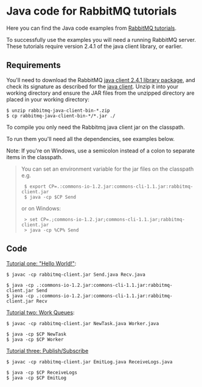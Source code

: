 # Java code for RabbitMQ tutorials

Here you can find the Java code examples from [RabbitMQ
tutorials](http://www.rabbitmq.com/getstarted.html).

To successfully use the examples you will need a running RabbitMQ server.
These tutorials require version 2.4.1 of the java client library, or earlier.

## Requirements

You'll need to download the RabbitMQ
[java client 2.4.1 library package](http://www.rabbitmq.com/releases/rabbitmq-java-client/v2.4.1/),
and check its signature as described for the
[java client](http://www.rabbitmq.com/java-client.html).
Unzip it into your working directory and ensure the JAR files from the
unzipped directory are placed in your working directory:

    $ unzip rabbitmq-java-client-bin-*.zip
    $ cp rabbitmq-java-client-bin-*/*.jar ./

To compile you only need the Rabbitmq java client jar on the classpath.

To run them you'll need all the dependencies, see examples below.

Note: If you're on Windows,
use a semicolon instead of a colon to separate items in the classpath.

> You can set an environment variable for the jar files on the classpath e.g.
>
>      $ export CP=.:commons-io-1.2.jar:commons-cli-1.1.jar:rabbitmq-client.jar
>      $ java -cp $CP Send
>
> or on Windows:
>
>      > set CP=.;commons-io-1.2.jar;commons-cli-1.1.jar;rabbitmq-client.jar
>      > java -cp %CP% Send

## Code

[Tutorial one: "Hello World!"](http://www.rabbitmq.com/tutorial-one-java.html):

    $ javac -cp rabbitmq-client.jar Send.java Recv.java

    $ java -cp .:commons-io-1.2.jar:commons-cli-1.1.jar:rabbitmq-client.jar Send
    $ java -cp .:commons-io-1.2.jar:commons-cli-1.1.jar:rabbitmq-client.jar Recv

[Tutorial two: Work Queues](http://www.rabbitmq.com/tutorial-two-java.html):

    $ javac -cp rabbitmq-client.jar NewTask.java Worker.java

    $ java -cp $CP NewTask
    $ java -cp $CP Worker

[Tutorial three: Publish/Subscribe](http://www.rabbitmq.com/tutorial-three-java.html)

    $ javac -cp rabbitmq-client.jar EmitLog.java ReceiveLogs.java

    $ java -cp $CP ReceiveLogs
    $ java -cp $CP EmitLog


